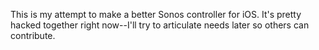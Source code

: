 This is my attempt to make a better Sonos controller for iOS. It's pretty hacked together right now--I'll try to articulate needs later so others can contribute.